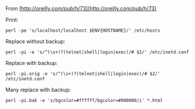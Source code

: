 From [http://oreilly.com/pub/h/73](http://oreilly.com/pub/h/73)

Print:

```
perl -pe 's/localhost/localhost $ENV{HOSTNAME}/' /etc/hosts
```

Replace without backup:

```
perl -pi -e 's/^(\s+)?(telnet|shell|login|exec)/# $2/' /etc/inetd.conf
```

Replace with backup:

```
perl -pi.orig -e 's/^(\s+)?(telnet|shell|login|exec)/# $2/' /etc/inetd.conf
```

Many replace with backup:

```
perl -pi.bak -e 's/bgcolor=#ffffff/bgcolor=#000000/i' *.html
```
